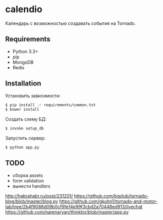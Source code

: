 # calendio

Календарь с возможностью создавать события на Tornado.

## Requirements

- Python 3.3+
- pip
- MongoDB
- Redis

## Installation

Установить зависимости:

```bash
$ pip install -r requirements/common.txt
$ bower install
```

Создать схему БД:

```bash
$ invoke setup_db
```

Запустить сервер:

```bash
$ python app.py
```

## TODO

- сборка assets
- form validation
- вынести handlers

http://habrahabr.ru/post/231201/
https://github.com/bgolub/tornado-blog/blob/master/blog.py
https://github.com/gkuhn1/tornado-and-motor-lab/tree/2b4f9088d09b0cf9fe14e99f3cbd2a70448ed913/livechat
https://github.com/narenaryan/thinktor/blob/master/app.py
